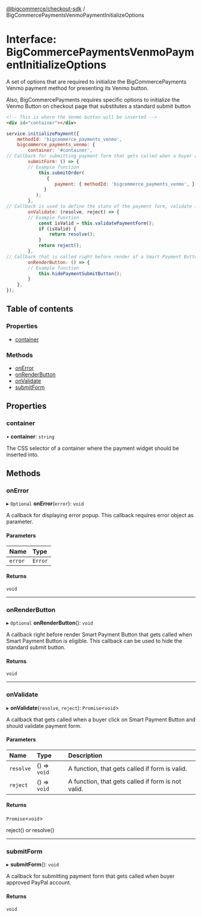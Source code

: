 [@bigcommerce/checkout-sdk](../README.md) / BigCommercePaymentsVenmoPaymentInitializeOptions

# Interface: BigCommercePaymentsVenmoPaymentInitializeOptions

A set of options that are required to initialize the BigCommercePayments Venmo payment
method for presenting its Venmo button.

Also, BigCommercePayments requires specific options to initialize the Venmo Button on checkout page that substitutes a standard submit button
```html
<!-- This is where the Venmo button will be inserted -->
<div id="container"></div>
```

```js
service.initializePayment({
    methodId: 'bigcommerce_payments_venmo',
    bigcommerce_payments_venmo: {
        container: '#container',
// Callback for submitting payment form that gets called when a buyer approves payment
        submitForm: () => {
        // Example function
            this.submitOrder(
               {
                  payment: { methodId: 'bigcommerce_payments_venmo', }
              }
           );
        },
// Callback is used to define the state of the payment form, validate if it is applicable for submit.
        onValidate: (resolve, reject) => {
        // Example function
            const isValid = this.validatePaymentForm();
            if (isValid) {
                return resolve();
            }
            return reject();
        },
// Callback that is called right before render of a Smart Payment Button. It gets called when a buyer is eligible for use of the particular PayPal method. This callback can be used to hide the standard submit button.
        onRenderButton: () => {
        // Example function
            this.hidePaymentSubmitButton();
        }
    },
});
```

## Table of contents

### Properties

- [container](BigCommercePaymentsVenmoPaymentInitializeOptions.md#container)

### Methods

- [onError](BigCommercePaymentsVenmoPaymentInitializeOptions.md#onerror)
- [onRenderButton](BigCommercePaymentsVenmoPaymentInitializeOptions.md#onrenderbutton)
- [onValidate](BigCommercePaymentsVenmoPaymentInitializeOptions.md#onvalidate)
- [submitForm](BigCommercePaymentsVenmoPaymentInitializeOptions.md#submitform)

## Properties

### container

• **container**: `string`

The CSS selector of a container where the payment widget should be inserted into.

## Methods

### onError

▸ `Optional` **onError**(`error`): `void`

A callback for displaying error popup. This callback requires error object as parameter.

#### Parameters

| Name | Type |
| :------ | :------ |
| `error` | `Error` |

#### Returns

`void`

___

### onRenderButton

▸ `Optional` **onRenderButton**(): `void`

A callback right before render Smart Payment Button that gets called when
Smart Payment Button is eligible. This callback can be used to hide the standard submit button.

#### Returns

`void`

___

### onValidate

▸ **onValidate**(`resolve`, `reject`): `Promise`<`void`\>

A callback that gets called when a buyer click on Smart Payment Button
and should validate payment form.

#### Parameters

| Name | Type | Description |
| :------ | :------ | :------ |
| `resolve` | () => `void` | A function, that gets called if form is valid. |
| `reject` | () => `void` | A function, that gets called if form is not valid. |

#### Returns

`Promise`<`void`\>

reject() or resolve()

___

### submitForm

▸ **submitForm**(): `void`

A callback for submitting payment form that gets called
when buyer approved PayPal account.

#### Returns

`void`
